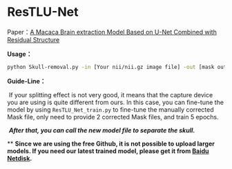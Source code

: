 # ResTLU-Net

Paper：[A Macaca Brain extraction Model Based on U-Net Combined with Residual Structure](https://www.mdpi.com/2076-3425/12/2/260#metrics)

**Usage：**		

```bash
python Skull-removal.py -in [Your nii/nii.gz image file] -out [mask output PATH] -model [Your Best model file]
```

**Guide-Line：**

​		If your splitting effect is not very good, it means that the capture device you are using is quite different from ours. In this case, you can fine-tune the model by using `ResTLU_Net_train.py` to fine-tune the manually corrected Mask file, only need to provide 2 corrected Mask files, and train 5 epochs. 

​		***After that, you can call the new model file to separate the skull.***

** **Since we are using the free Github, it is not possible to upload larger models. If you need our latest trained model, please get it from [Baidu Netdisk](https://pan.baidu.com/s/1axLM95zTI4YFUQnV40FCwQ?pwd=9hb7).**




